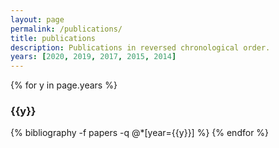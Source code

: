 ```yaml
---
layout: page
permalink: /publications/
title: publications
description: Publications in reversed chronological order.
years: [2020, 2019, 2017, 2015, 2014]
---
```


{% for y in page.years %}
  <h3 class="year">{{y}}</h3>
  {% bibliography -f papers -q @*[year={{y}}] %}
{% endfor %}
